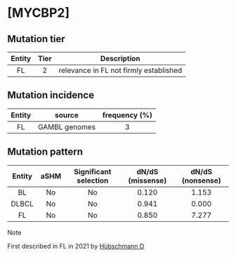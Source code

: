 # [MYCBP2]

## Mutation tier

|Entity|Tier|Description                           |
|:------:|:----:|--------------------------------------|
|FL    |2   |relevance in FL not firmly established|
## Mutation incidence

|Entity|source       |frequency (%)|
|:------:|:-------------:|:-------------:|
|FL    |GAMBL genomes|3            |

## Mutation pattern

|Entity|aSHM|Significant selection|dN/dS (missense)|dN/dS (nonsense)|
|:------:|:----:|:---------------------:|:----------------:|:----------------:|
|BL    |No  |No                   |0.120           |1.153           |
|DLBCL |No  |No                   |0.941           |0.000           |
|FL    |No  |No                   |0.850           |7.277           |


> [!NOTE]
> First described in FL in 2021 by [Hübschmann D](https://pubmed.ncbi.nlm.nih.gov/33953289)